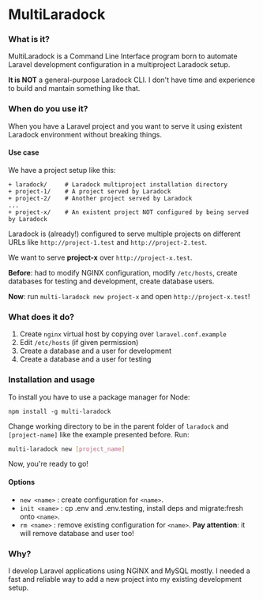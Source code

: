# MultiLaradock

### What is it?

MultiLaradock is a Command Line Interface program born to automate Laravel development configuration in a multiproject Laradock setup. 

__It is NOT__ a general-purpose Laradock CLI. I don't have time and experience to build and mantain something like that.

### When do you use it?

When you have a Laravel project and you want to serve it using existent Laradock environment without breaking things.

#### Use case

We have a project setup like this:

```shell
+ laradock/		# Laradock multiproject installation directory
+ project-1/	# A project served by Laradock
+ project-2/	# Another project served by Laradock
...
+ project-x/	# An existent project NOT configured by being served by Laradock
```

Laradock is (already!) configured to serve multiple projects on different URLs like `http://project-1.test` and `http://project-2.test`.

We want to serve __project-x__ over `http://project-x.test`.

__Before__: had to modify NGINX configuration, modify `/etc/hosts`, create databases for testing and development, create database users.

__Now__: run `multi-laradock new project-x` and open `http://project-x.test`!

### What does it do?

1. Create `nginx` virtual host by copying over `laravel.conf.example`
2. Edit `/etc/hosts` (if given permission)
3. Create a database and a user for development
4. Create a database and a user for testing

### Installation and usage

To install you have to use a package manager for Node:

```
npm install -g multi-laradock
```

Change working directory to be in the parent folder of `laradock` and `[project-name]` like the example presented before.
Run:

```bash
multi-laradock new [project_name]
```

Now, you're ready to go!

#### Options

* `new <name>` : create configuration for `<name>`.
* `init <name>` : cp .env and .env.testing, install deps and migrate:fresh onto `<name>`.
* `rm <name>` : remove existing configuration for `<name>`.
  __Pay attention__: it will remove database and user too!

### Why?

I develop Laravel applications using NGINX and MySQL mostly. I needed a fast and reliable way to add a new project into my existing development setup.